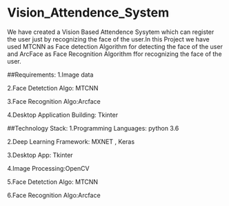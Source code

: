 # Vision_Attendence_System
We have created a Vision Based Attendence Sysytem which can register the user just by recognizing the face of the user.In this Project we have used MTCNN as Face detection Algorithm for detecting the face of the user and ArcFace as Face Recognition Algorithm ffor recognizing the face of the user. 

##Requirements:
1.Image data

2.Face Detetction Algo: MTCNN

3.Face Recognition Algo:Arcface

4.Desktop Application Building: Tkinter

##Technology Stack:
1.Programming Languages: python 3.6

2.Deep Learning Framework: MXNET , Keras

3.Desktop App: Tkinter

4.Image Processing:OpenCV

5.Face Detetction Algo: MTCNN

6.Face Recognition Algo:Arcface
